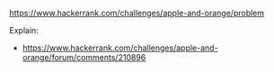 https://www.hackerrank.com/challenges/apple-and-orange/problem

Explain:

- https://www.hackerrank.com/challenges/apple-and-orange/forum/comments/210896
